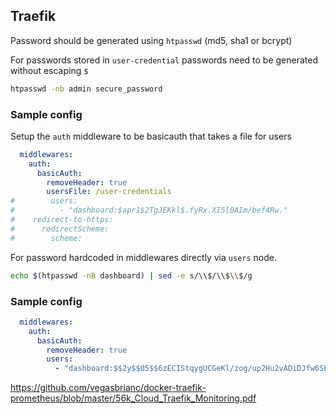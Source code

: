 ## Traefik

Password should be generated using `htpasswd` (md5, sha1 or bcrypt)

For passwords stored in `user-credential` passwords need to be generated without escaping `$`
```sh
htpasswd -nb admin secure_password
```

### Sample config

Setup the `auth` middleware to be basicauth that takes a file for users
```yaml
  middlewares:
    auth:
      basicAuth:
        removeHeader: true
        usersFile: /user-credentials
#        users:
#          - "dashboard:$apr1$2TgJEKkl$.fyRx.XI5l0AIm/bef4Rw."
#    redirect-to-https:
#      redirectScheme:
#        scheme:

```

For password hardcoded in middlewares directly via `users` node.

```sh
echo $(htpasswd -nB dashboard) | sed -e s/\\$/\\$\\$/g
```

### Sample config

```yaml
  middlewares:
    auth:
      basicAuth:
        removeHeader: true
        users:
          - "dashboard:$$2y$$05$$6zECIStqygUCGeKl/zog/up2Hu2vADiDJfw6SLd0cCSepU80czGS2"
```

https://github.com/vegasbrianc/docker-traefik-prometheus/blob/master/56k_Cloud_Traefik_Monitoring.pdf